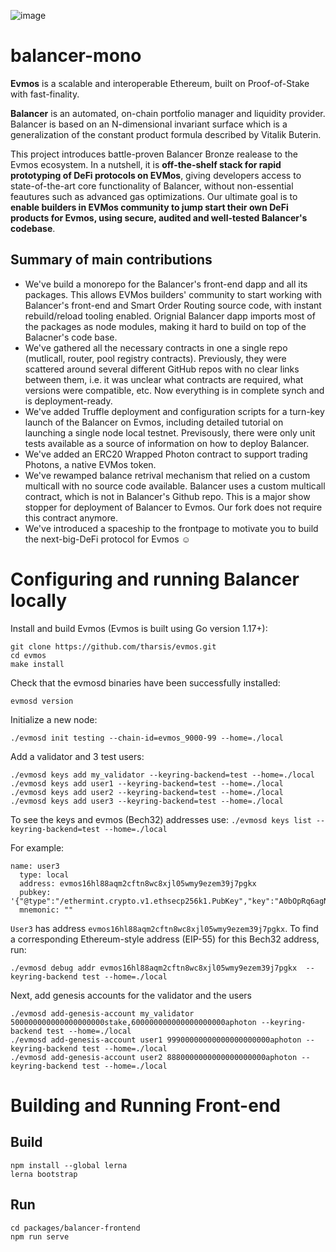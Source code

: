 ![image](https://user-images.githubusercontent.com/4420479/145579509-a72060c0-7728-4d74-b808-74ea231dd31f.png)
# balancer-mono

**Evmos** is a scalable and interoperable Ethereum, built on Proof-of-Stake with fast-finality.

**Balancer** is an automated, on-chain portfolio manager and liquidity provider. Balancer is based on an N-dimensional invariant surface which is a generalization of the constant product formula described by Vitalik Buterin.

This project introduces battle-proven Balancer Bronze realease to the Evmos ecosystem. In a nutshell, it is **off-the-shelf stack for rapid prototyping of DeFi protocols on EVMos**, giving developers access to state-of-the-art core functionality of Balancer, without non-essential feautures such as advanced gas optimizations. Our ultimate goal is to **enable builders in EVMos community to jump start their own DeFi products for Evmos, using secure, audited and well-tested Balancer's codebase**. 

## Summary of main contributions
* We've build a monorepo for the Balancer's front-end dapp and all its packages. This allows EVMos builders' community to start working with Balancer's front-end and Smart Order Routing source code, with instant rebuild/reload tooling enabled. Orignial Balancer dapp imports most of the packages as node modules, making it hard to build on top of the Balacner's code base. 
* We've gathered all the necessary contracts in one a single repo (mutlicall, router, pool registry contracts). Previously, they were scattered around several different GitHub repos with no clear links between them, i.e. it was unclear what contracts are required, what versions were compatible, etc. Now everything is in complete synch and is deployment-ready.
* We've added Truffle deployment and configuration scripts for a turn-key launch of the Balancer on Evmos, including detailed tutorial on launching a single node local testnet. Previsously, there were only unit tests available as a source of information on how to deploy Balancer. 
* We've added an ERC20 Wrapped Photon contract to support trading Photons, a native EVMos token.
* We've rewamped balance retrival mechanism that relied on a custom multicall with no source code available. Balancer uses a custom multicall contract, which is not in Balancer's Github repo. This is a major show stopper for deployment of Balancer to Evmos. Our fork does not require this contract anymore.
* We've introduced a spaceship to the frontpage to motivate you to build the next-big-DeFi protocol for Evmos ☺️

# Configuring and running Balancer locally

Install and build Evmos (Evmos is built using Go version 1.17+):
```
git clone https://github.com/tharsis/evmos.git
cd evmos
make install
```

Check that the evmosd binaries have been successfully installed:

`evmosd version`

Initialize a new node:

`./evmosd init testing --chain-id=evmos_9000-99 --home=./local`

Add a validator and 3 test users:

```
./evmosd keys add my_validator --keyring-backend=test --home=./local
./evmosd keys add user1 --keyring-backend=test --home=./local
./evmosd keys add user2 --keyring-backend=test --home=./local
./evmosd keys add user3 --keyring-backend=test --home=./local
```

To see the keys and evmos (Bech32) addresses use:
`./evmosd keys list --keyring-backend=test --home=./local`

For example:
```
name: user3
  type: local
  address: evmos16hl88aqm2cftn8wc8xjl05wmy9ezem39j7pgkx
  pubkey: '{"@type":"/ethermint.crypto.v1.ethsecp256k1.PubKey","key":"A0bOpRq6agNaTVvocj7gGueyAf3VhZN7839kh1newHtE"}'
  mnemonic: ""
```

`User3` has address `evmos16hl88aqm2cftn8wc8xjl05wmy9ezem39j7pgkx`. To find a corresponding Ethereum-style address (EIP-55) for this Bech32 address, run:

```
./evmosd debug addr evmos16hl88aqm2cftn8wc8xjl05wmy9ezem39j7pgkx  --keyring-backend test --home=./local
```

Next, add genesis accounts for the validator and the users

```
./evmosd add-genesis-account my_validator 500000000000000000000stake,600000000000000000000aphoton --keyring-backend test --home=./local
./evmosd add-genesis-account user1 99900000000000000000000aphoton --keyring-backend test --home=./local
./evmosd add-genesis-account user2 8880000000000000000000aphoton --keyring-backend test --home=./local
```





# Building and Running Front-end
## Build

```
npm install --global lerna
lerna bootstrap
```

## Run
```
cd packages/balancer-frontend
npm run serve
```
